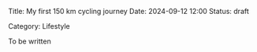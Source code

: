 Title: My first 150 km cycling journey
Date: 2024-09-12 12:00
Status: draft
<!-- Modified: 2000-00-00 00:00 -->
Category: Lifestyle
<!-- Summary: About boxing competition -->

To be written